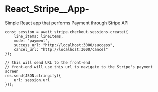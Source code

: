 # React_Stripe__App-
Simple React app that performs Payment through Stripe API 







    const session = await stripe.checkout.sessions.create({
        line_items: lineItems,
        mode: 'payment',
        success_url: "http://localhost:3000/success",
        cancel_url: "http://localhost:3000/cancel"
    });
    
    // this will send URL to the front-end
    // front-end will use this url to navigate to the Stripe's payment screen
    res.send(JSON.stringify({
        url: session.url
    }));
    
